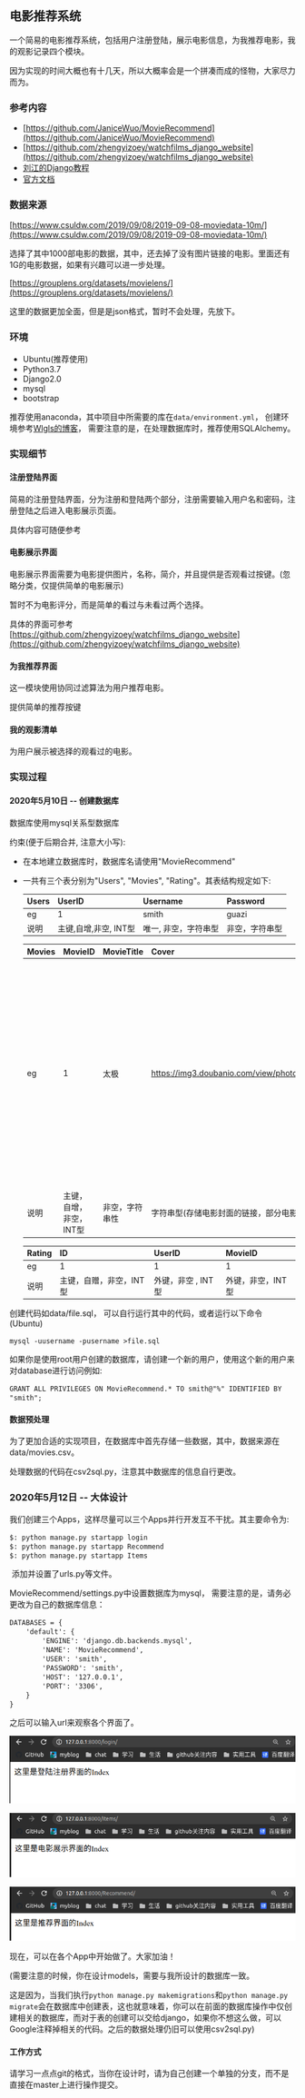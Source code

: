 ## 电影推荐系统

一个简易的电影推荐系统，包括用户注册登陆，展示电影信息，为我推荐电影，我的观影记录四个模块。

因为实现的时间大概也有十几天，所以大概率会是一个拼凑而成的怪物，大家尽力而为。

### 参考内容

* [https://github.com/JaniceWuo/MovieRecommend](https://github.com/JaniceWuo/MovieRecommend)
* [https://github.com/zhengyizoey/watchfilms_django_website](https://github.com/zhengyizoey/watchfilms_django_website)
* [刘江的Django教程](https://www.liujiangblog.com/)
* [官方文档](https://docs.djangoproject.com/zh-hans/3.0/)

### 数据来源

[https://www.csuldw.com/2019/09/08/2019-09-08-moviedata-10m/](https://www.csuldw.com/2019/09/08/2019-09-08-moviedata-10m/)

选择了其中1000部电影的数据，其中，还去掉了没有图片链接的电影。里面还有1G的电影数据，如果有兴趣可以进一步处理。

[https://grouplens.org/datasets/movielens/](https://grouplens.org/datasets/movielens/)

这里的数据更加全面，但是是json格式，暂时不会处理，先放下。

### 环境

* Ubuntu(推荐使用)
* Python3.7
* Django2.0
* mysql
* bootstrap

推荐使用anaconda，其中项目中所需要的库在`data/environment.yml`， 创建环境参考[Wlgls的博客]([https://wlgls.github.io/posts/Conda%E5%9F%BA%E6%9C%AC%E4%BD%BF%E7%94%A8#%E5%85%B1%E4%BA%AB%E7%8E%AF%E5%A2%83](https://wlgls.github.io/posts/Conda基本使用#共享环境))， 需要注意的是，在处理数据库时，推荐使用SQLAlchemy。

###  实现细节

#### 注册登陆界面

简易的注册登陆界面，分为注册和登陆两个部分，注册需要输入用户名和密码，注册登陆之后进入电影展示页面。

具体内容可随便参考

#### 电影展示界面

电影展示界面需要为电影提供图片，名称，简介，并且提供是否观看过按键。(忽略分类，仅提供简单的电影展示)

暂时不为电影评分，而是简单的看过与未看过两个选择。

具体的界面可参考[https://github.com/zhengyizoey/watchfilms_django_website](https://github.com/zhengyizoey/watchfilms_django_website)

#### 为我推荐界面

这一模块使用协同过滤算法为用户推荐电影。

提供简单的推荐按键

#### 我的观影清单

为用户展示被选择的观看过的电影。

### 实现过程

#### 2020年5月10日 -- 创建数据库

数据库使用mysql关系型数据库

约束(便于后期合并, 注意大小写):

* 在本地建立数据库时，数据库名请使用"MovieRecommend"

* 一共有三个表分别为"Users", "Movies", "Rating"。其表结构规定如下:

  | Users | UserID                | Username             | Password       |
  | :---- | --------------------- | -------------------- | -------------- |
  | eg    | 1                     | smith                | guazi          |
  | 说明  | 主键,自增,非空, INT型 | 唯一, 非空，字符串型 | 非空，字符串型 |

  | Movies | MovieID                 | MovieTitle     | Cover                                                        | StoryLine                                                    |
  | ------ | ----------------------- | -------------- | ------------------------------------------------------------ | ------------------------------------------------------------ |
  | eg     | 1                       | 太极           | https://img3.doubanio.com/view/photo/s_ratio_poster/public/p1833562883.jpg | 周星驰在片中饰演一名隐姓埋名的太极宗师，他移居美国在唐人街打工洗盘子，为了保护受暴徒威胁的同胞们，他挺身而出，此后创办了武术学校将他的一身好功夫传授给他人。 |
  | 说明   | 主键，自增，非空，INT型 | 非空，字符串性 | 字符串型(存储电影封面的链接，部分电影无封面，需要处理)       | 非空，字符串型                                               |

  | Rating | ID                      | UserID             | MovieID           |
  | ------ | ----------------------- | ------------------ | ----------------- |
  | eg     | 1                       | 1                  | 1                 |
  | 说明   | 主键，自赠，非空，INT型 | 外键，非空 , INT型 | 外键，非空，INT型 |

创建代码如data/file.sql， 可以自行运行其中的代码，或者运行以下命令(Ubuntu)

```
mysql -uusername -pusername >file.sql
```

如果你是使用root用户创建的数据库，请创建一个新的用户，使用这个新的用户来对database进行访问例如:

```
GRANT ALL PRIVILEGES ON MovieRecommend.* TO smith@"%" IDENTIFIED BY "smith"; 
```

#### 数据预处理

为了更加合适的实现项目，在数据库中首先存储一些数据，其中，数据来源在data/movies.csv。

处理数据的代码在csv2sql.py，注意其中数据库的信息自行更改。

### 2020年5月12日 -- 大体设计

我们创建三个Apps，这样尽量可以三个Apps并行开发互不干扰。其主要命令为:

```
$: python manage.py startapp login
$: python manage.py startapp Recommend
$: python manage.py startapp Items
```

​	添加并设置了urls.py等文件。

MovieRecommend/settings.py中设置数据库为mysql， 需要注意的是，请务必更改为自己的数据库信息：

```
DATABASES = {
    'default': {
        'ENGINE': 'django.db.backends.mysql',
        'NAME': 'MovieRecommend',
        'USER': 'smith',
        'PASSWORD': 'smith',
        'HOST': '127.0.0.1',
        'PORT': '3306',
    }
}
```

之后可以输入url来观察各个界面了。

![image-20200512121831748](Img/image-20200512121831748.png)

![image-20200512121915570](Img/image-20200512121915570.png)

![image-20200512121930646](Img/image-20200512121930646.png)

现在，可以在各个App中开始做了。大家加油！

(需要注意的时候，你在设计models，需要与我所设计的数据库一致。

这是因为，当我们执行`python manage.py makemigrations`和`python manage.py migrate`会在数据库中创建表，这也就意味着，你可以在前面的数据库操作中仅创建相关的数据库，而对于表的创建可以交给django，如果你不想这么做，可以Google注释掉相关的代码。之后的数据处理仍旧可以使用csv2sql.py)

#### 工作方式

请学习一点点git的格式，当你在设计时，请为自己创建一个单独的分支，而不是直接在master上进行操作提交。